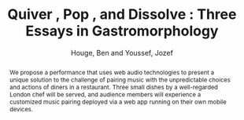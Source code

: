 --- 
  title: "Quiver , Pop , and Dissolve : Three Essays in Gastromorphology" 
  abstract: "We propose a performance that uses web audio technologies to present a unique solution to the challenge of pairing music with the unpredictable choices and actions of diners in a restaurant. Three small dishes by a well-regarded London chef will be served, and audience members will experience a customized music pairing deployed via a web app running on their own mobile devices." 
  address: "London" 
  author: "Houge, Ben and Youssef, Jozef" 
  booktitle: "Proceedings of the International Web Audio Conference" 
  editor: "Thalmann, Florian and Ewert, Sebastian" 
  month: "Proceedings of the International Web Audio Conference"
  pages: "" 
  publisher: "Queen Mary University of London" 
  series: "WAC '17"
  type: "Performance"  
  year: "2017" 
  id: "2017_EA_47" 
  tags: year2017 
  pdflink: /_data/papers/pdf/2017/2017_47.pdf
  ISSN: Can't find it!
---